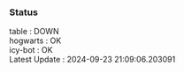 ### Status


table : DOWN  
hogwarts : OK  
icy-bot : OK  
Latest Update : 2024-09-23 21:09:06.203091
